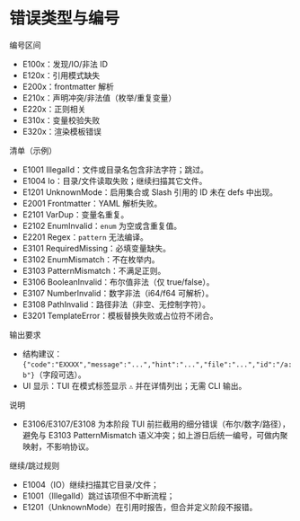 # 错误类型与编号

编号区间
- E100x：发现/IO/非法 ID
- E120x：引用模式缺失
- E200x：frontmatter 解析
- E210x：声明冲突/非法值（枚举/重复变量）
- E220x：正则相关
- E310x：变量校验失败
- E320x：渲染模板错误

清单（示例）
- E1001 IllegalId：文件或目录名包含非法字符；跳过。
- E1004 Io：目录/文件读取失败；继续扫描其它文件。
- E1201 UnknownMode：启用集合或 Slash 引用的 ID 未在 defs 中出现。
- E2001 Frontmatter：YAML 解析失败。
- E2101 VarDup：变量名重复。
- E2102 EnumInvalid：`enum` 为空或含重复值。
- E2201 Regex：`pattern` 无法编译。
- E3101 RequiredMissing：必填变量缺失。
- E3102 EnumMismatch：不在枚举内。
- E3103 PatternMismatch：不满足正则。
- E3106 BooleanInvalid：布尔值非法（仅 true/false）。
- E3107 NumberInvalid：数字非法（i64/f64 可解析）。
- E3108 PathInvalid：路径非法（非空、无控制字符）。
- E3201 TemplateError：模板替换失败或占位符不闭合。

输出要求
- 结构建议：`{"code":"EXXXX","message":"...","hint":"...","file":"...","id":"/a:b"}`（字段可选）。
 - UI 显示：TUI 在模式标签显示 `⚠` 并在详情列出；无需 CLI 输出。

说明
- E3106/E3107/E3108 为本阶段 TUI 前拦截用的细分错误（布尔/数字/路径），避免与 E3103 PatternMismatch 语义冲突；如上游日后统一编号，可做内聚映射，不影响协议。

继续/跳过规则
- E1004（IO）继续扫描其它目录/文件；
- E1001（IllegalId）跳过该项但不中断流程；
- E1201（UnknownMode）在引用时报告，但合并定义阶段不报错。
